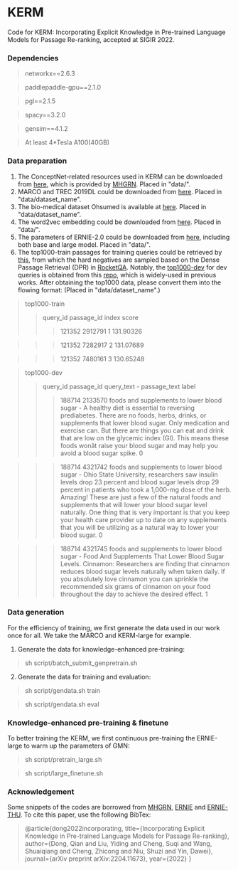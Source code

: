 # KERM

Code for KERM: Incorporating Explicit Knowledge in Pre-trained Language Models for Passage Re-ranking, accepted at SIGIR 2022.

### Dependencies
> networkx==2.6.3

> paddlepaddle-gpu==2.1.0

> pgl==2.1.5

> spacy==3.2.0

> gensim==4.1.2

> At least 4*Tesla A100(40GB)
### Data preparation
1. The ConceptNet-related resources used in KERM can be downloaded from [here](https://drive.google.com/drive/folders/155codqEnsKazO8-BchF3rO_cP3EyYdws), which is provided by [MHGRN](https://github.com/INK-USC/MHGRN). Placed in "data/". 
2. MARCO and TREC 2019DL could be downloaded from [here](https://microsoft.github.io/msmarco/). Placed in "data/dataset_name".
3. The bio-medical dataset Ohsumed is available at [here](http://disi.unitn.it/moschitti/corpora.htm). Placed in "data/dataset_name".
4. The word2vec embedding could be downloaded from [here](https://drive.google.com/file/d/0B7XkCwpI5KDYNlNUTTlSS21pQmM/edit?resourcekey=0-wjGZdNAUop6WykTtMip30g). Placed in "data/".
5. The parameters of ERNIE-2.0 could be downloaded from [here](https://github.com/PaddlePaddle/ERNIE/blob/3fb0b4911d5be66ef157df3d46d046e16ffc7b36/README.eng.md#3-download-pretrained-models-optional), including both base and large model. Placed in "data/".
6. The top1000-train passages for training queries could be retrieved by [this](https://github.com/PaddlePaddle/RocketQA/tree/main/research/RocketQA_NAACL2021#dual-encoder-inference), from which the hard negatives are sampled based on the Dense Passage Retrieval (DPR) in [RocketQA](https://github.com/PaddlePaddle/RocketQA/tree/main/research/RocketQA_NAACL2021). Notably, the [top1000-dev](https://www.dropbox.com/s/5pqpcnlzlib2b3a/run.bm25.dev.small.tsv.gz?dl=1) for dev queries is obtained from this [repo](https://github.com/castorini/duobert), which is widely-used in previous works. After obtaining the top1000 data, please convert them into the flowing format: (Placed in "data/dataset_name".) 
>top1000-train
>>query_id  passage_id  index   score
>>>121352  2912791 1       131.90326

>>>121352  7282917 2       131.07689

>>>121352  7480161 3       130.65248

>top1000-dev
>>query_id  passage_id  query_text  -   passage_text    label
>>>188714  2133570 foods and supplements to lower blood sugar      -       A healthy diet is essential to reversing prediabetes. There are no foods, herbs, drinks, or supplements that lower blood sugar. Only medication and exercise can. But there are things you can eat and drink that are low on the glycemic index (GI). This means these foods wonât raise your blood sugar and may help you avoid a blood sugar spike. 0

>>>188714  4321742 foods and supplements to lower blood sugar      -       Ohio State University, researchers saw insulin levels drop 23 percent and blood sugar levels drop 29 percent in patients who took a 1,000-mg dose of the herb. Amazing! These are just a few of the natural foods and supplements that will lower your blood sugar level naturally. One thing that is very important is that you keep your health care provider up to date on any supplements that you will be utilizing as a natural way to lower your blood sugar.     0

>>>188714  4321745 foods and supplements to lower blood sugar      -       Food And Supplements That Lower Blood Sugar Levels. Cinnamon: Researchers are finding that cinnamon reduces blood sugar levels naturally when taken daily. If you absolutely love cinnamon you can sprinkle the recommended six grams of cinnamon on your food throughout the day to achieve the desired effect.      1
### Data generation
For the efficiency of training, we first generate the data used in our work once for all. We take the MARCO and KERM-large for example.
1. Generate the data for knowledge-enhanced pre-training:
>sh script/batch_submit_genpretrain.sh
2. Generate the data for training and evaluation:
>sh script/gendata.sh train

>sh script/gendata.sh eval

### Knowledge-enhanced pre-training & finetune
To better training the KERM, we first continuous pre-training the ERNIE-large to warm up the parameters of GMN:
>sh script/pretrain_large.sh

>sh script/large_finetune.sh

### Acknowledgement
Some snippets of the codes are borrowed from [MHGRN](https://github.com/INK-USC/MHGRN), [ERNIE](https://github.com/PaddlePaddle/ERNIE) and [ERNIE-THU](https://github.com/thunlp/ERNIE).
To cite this paper, use the following BibTex:
> @article{dong2022incorporating,
  title={Incorporating Explicit Knowledge in Pre-trained Language Models for Passage Re-ranking},
  author={Dong, Qian and Liu, Yiding and Cheng, Suqi and Wang, Shuaiqiang and Cheng, Zhicong and Niu, Shuzi and Yin, Dawei},
  journal={arXiv preprint arXiv:2204.11673},
  year={2022}
}
